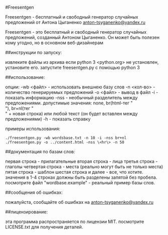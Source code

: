 #Freesentgen

Freesentgen - бесплатный и свободный генератор случайных предложений от Антона Цыганенко <anton-tsyganenko@yandex.ru>

Freesentgen - это бесплатный и свободный генератор случайных предложений, созданный Антоном Цыганенко.
Он может быть полезен кому угодно, но в основном веб-дизайнерам

##инструкции по запуску:

извлеките файлы из архива
если python 3 <python.org> не установлен, установите его.
запустите freesentgen.py с помощью python 3

##использование:

опции:
-wb <файл>    - использовать внешнею базу слов
-n <кол-во>   - количество генерируемых предложений
-o <файл>     - вывод в файл
-i            - показать информацию
-nss <value>  - необычный разделитель между предложениями. допустимые значения: none, br(html-тег "<br>"), br+nl(тег "<br>" + новая строка) или любой текст (он будет вставлен между предложениями)
-h            - показать справку

примеры использования:

	./freesentgen.py -wb wordsbase.txt -n 10 -i -nss br+nl
	./freesentgen.py -o ../content.html -nss \<hr\> -n 50

##документация по базам слов:

первая строка - прилагательные
вторая строка - лица
третья строка - глаголы
четвертая строка - места (реально могут быть не только места)
пятая строка - шаблон
шестая строка и далее - все, что хотите.
значения в 1-4 строках должны быть разделены запятой без пробела.
посмотрите файл "wordbase.example" - реальный пример базы слов.

##сообщения об ошибках:

пожалуйста, сообщайте об ошибках на anton-tsyganenko@yandex.ru

##лицензирование:

эта программа распространяется по лицензии MIT. посмотрите LICENSE.txt для получения деталей.
